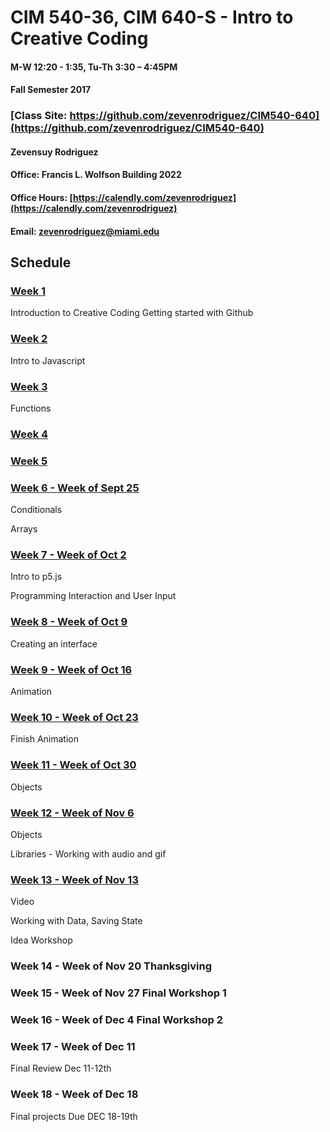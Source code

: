 # CIM 540-36, CIM 640-S - Intro to Creative Coding

#### M-W 12:20 - 1:35, Tu-Th 3:30 – 4:45PM

#### Fall Semester 2017

### [Class Site: https://github.com/zevenrodriguez/CIM540-640](https://github.com/zevenrodriguez/CIM540-640)


#### Zevensuy Rodriguez

#### Office: Francis L. Wolfson Building 2022

#### Office Hours: [https://calendly.com/zevenrodriguez](https://calendly.com/zevenrodriguez)

#### Email: zevenrodriguez@miami.edu


## Schedule

### [Week 1](https://github.com/zevenrodriguez/CIM540-640/tree/master/week1)

Introduction to Creative Coding
Getting started with Github

### [Week 2](https://github.com/zevenrodriguez/CIM540-640/tree/master/week2)

Intro to Javascript

### [Week 3](https://github.com/zevenrodriguez/CIM540-640/tree/master/week3)

Functions

### [Week 4](https://github.com/zevenrodriguez/CIM540-640/tree/master/week4)


### [Week 5](https://github.com/zevenrodriguez/CIM540-640/tree/master/week5)


### [Week 6 - Week of Sept 25](https://github.com/zevenrodriguez/CIM540-640/tree/master/week6)

Conditionals

Arrays

### [Week 7 - Week of Oct 2](https://github.com/zevenrodriguez/CIM540-640/tree/master/week7)

Intro to p5.js

Programming Interaction and User Input

### [Week 8  - Week of Oct 9](https://github.com/zevenrodriguez/CIM540-640/tree/master/week8)

Creating an interface

### [Week 9 - Week of Oct 16](https://github.com/zevenrodriguez/CIM540-640/tree/master/week9)

Animation

### [Week 10  - Week of Oct 23](https://github.com/zevenrodriguez/CIM540-640/tree/master/week10)

Finish Animation

### [Week 11 - Week of Oct 30](https://github.com/zevenrodriguez/CIM540-640/tree/master/week11)

Objects

### [Week 12 - Week of Nov 6](https://github.com/zevenrodriguez/CIM540-640/tree/master/week12)

Objects

Libraries - Working with audio and gif

### [Week 13 - Week of Nov 13]()

Video

Working with Data, Saving State

Idea Workshop

### Week 14 - Week of Nov 20 Thanksgiving

### Week 15 - Week of Nov 27 Final Workshop 1

### Week 16 - Week of Dec 4 Final Workshop 2

### Week 17 - Week of Dec 11

Final Review Dec 11-12th

### Week 18 - Week of Dec 18

Final projects Due DEC 18-19th
